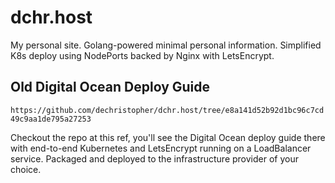 # dchr.host

My personal site. Golang-powered minimal personal information. Simplified K8s
deploy using NodePorts backed by Nginx with LetsEncrypt.

## Old Digital Ocean Deploy Guide

`https://github.com/dechristopher/dchr.host/tree/e8a141d52b92d1bc96c7cd49c9aa1de795a27253`

Checkout the repo at this ref, you'll see the Digital Ocean deploy guide there
with end-to-end Kubernetes and LetsEncrypt running on a LoadBalancer service.
Packaged and deployed to the infrastructure provider of your choice.